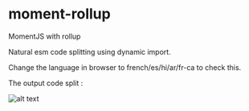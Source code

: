 # moment-rollup
MomentJS with rollup

Natural esm code splitting using dynamic import.


Change the language in browser to french/es/hi/ar/fr-ca to check this.

The output code split :

![alt text](https://user-images.githubusercontent.com/8266671/74032555-3b036d80-49da-11ea-8bd7-b41bcbc95d92.png)
